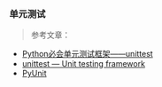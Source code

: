 ### 单元测试

>参考文章：
- [Python必会单元测试框架——unittest](https://huilansame.github.io/huilansame.github.io/archivers/python-unittest)
- [unittest — Unit testing framework](https://docs.python.org/3/library/unittest.html)
- [PyUnit](https://wiki.python.org/moin/PyUnit)



